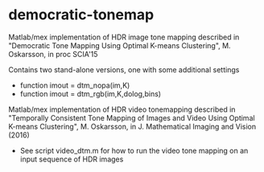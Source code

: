 # democratic-tonemap
 
 Matlab/mex implementation of 
 HDR image tone mapping described in
 "Democratic Tone Mapping Using Optimal K-means Clustering",
 M. Oskarsson, in proc SCIA'15

Contains two stand-alone versions, one with some additional settings
* function imout = dtm_nopa(im,K)
* function imout = dtm_rgb(im,K,dolog,bins)

Matlab/mex implementation of 
 HDR video tonemapping described in
 "Temporally Consistent Tone Mapping of Images and Video Using Optimal K-means Clustering",
 M. Oskarsson, in J. Mathematical Imaging and Vision (2016)

* See script video_dtm.m for how to run the video tone mapping on an input sequence of HDR images
